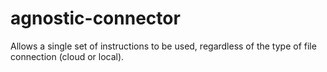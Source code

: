 # agnostic-connector
Allows a single set of instructions to be used, regardless of the type of file connection (cloud or local).
